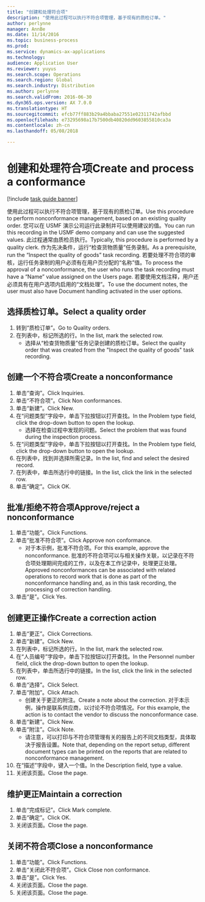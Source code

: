 ```yaml
---
title: "创建和处理符合项"
description: "使用此过程可以执行不符合项管理，基于现有的质检订单。"
author: perlynne
manager: AnnBe
ms.date: 11/14/2016
ms.topic: business-process
ms.prod: 
ms.service: dynamics-ax-applications
ms.technology: 
audience: Application User
ms.reviewer: yuyus
ms.search.scope: Operations
ms.search.region: Global
ms.search.industry: Distribution
ms.author: perlynne
ms.search.validFrom: 2016-06-30
ms.dyn365.ops.version: AX 7.0.0
ms.translationtype: HT
ms.sourcegitcommit: efcb77ff883b29a4bbaba27551e02311742afbbd
ms.openlocfilehash: e73295698a17b7500db40820dd9603855810ca3a
ms.contentlocale: zh-cn
ms.lasthandoff: 05/08/2018

---
```

# <a name="create-and-process-a-conformance"></a><span data-ttu-id="107fa-103">创建和处理符合项</span><span class="sxs-lookup"><span data-stu-id="107fa-103">Create and process a conformance</span></span>

[!include [task guide banner](../../includes/task-guide-banner.md)]

<span data-ttu-id="107fa-104">使用此过程可以执行不符合项管理，基于现有的质检订单。</span><span class="sxs-lookup"><span data-stu-id="107fa-104">Use this procedure to perform nonconformance management, based on an existing quality order.</span></span> <span data-ttu-id="107fa-105">您可以在 USMF 演示公司运行此录制并可以使用建议的值。</span><span class="sxs-lookup"><span data-stu-id="107fa-105">You can run this recording in the USMF demo company and can use the suggested values.</span></span> <span data-ttu-id="107fa-106">此过程通常由质检员执行。</span><span class="sxs-lookup"><span data-stu-id="107fa-106">Typically, this procedure is performed by a quality clerk.</span></span>  <span data-ttu-id="107fa-107">作为先决条件，运行“检查货物质量”任务录制。</span><span class="sxs-lookup"><span data-stu-id="107fa-107">As a prerequisite, run the “Inspect the quality of goods” task recording.</span></span> <span data-ttu-id="107fa-108">若要处理不符合项的审核，运行任务录制的用户必须有在用户页分配的“名称”值。</span><span class="sxs-lookup"><span data-stu-id="107fa-108">To process the approval of a nonconformance, the user who runs the task recording must have a “Name” value assigned on the Users page.</span></span> <span data-ttu-id="107fa-109">若要使用文档注释，用户还必须具有在用户选项内启用的“文档处理”。</span><span class="sxs-lookup"><span data-stu-id="107fa-109">To use the document notes, the user must also have Document handling activated in the user options.</span></span>


## <a name="select-a-quality-order"></a><span data-ttu-id="107fa-110">选择质检订单。</span><span class="sxs-lookup"><span data-stu-id="107fa-110">Select a quality order</span></span>
1. <span data-ttu-id="107fa-111">转到“质检订单”。</span><span class="sxs-lookup"><span data-stu-id="107fa-111">Go to Quality orders.</span></span>
2. <span data-ttu-id="107fa-112">在列表中，标记所选的行。</span><span class="sxs-lookup"><span data-stu-id="107fa-112">In the list, mark the selected row.</span></span>
    * <span data-ttu-id="107fa-113">选择从“检查货物质量”任务记录创建的质检订单。</span><span class="sxs-lookup"><span data-stu-id="107fa-113">Select the quality order that was created from the "Inspect the quality of goods" task recording.</span></span>  

## <a name="create-a-nonconformance"></a><span data-ttu-id="107fa-114">创建一个不符合项</span><span class="sxs-lookup"><span data-stu-id="107fa-114">Create a nonconformance</span></span>
1. <span data-ttu-id="107fa-115">单击“查询”。</span><span class="sxs-lookup"><span data-stu-id="107fa-115">Click Inquiries.</span></span>
2. <span data-ttu-id="107fa-116">单击“不符合项”。</span><span class="sxs-lookup"><span data-stu-id="107fa-116">Click Non conformances.</span></span>
3. <span data-ttu-id="107fa-117">单击“新建”。</span><span class="sxs-lookup"><span data-stu-id="107fa-117">Click New.</span></span>
4. <span data-ttu-id="107fa-118">在“问题类型”字段中，单击下拉按钮以打开查找。</span><span class="sxs-lookup"><span data-stu-id="107fa-118">In the Problem type field, click the drop-down button to open the lookup.</span></span>
    * <span data-ttu-id="107fa-119">选择在检查过程中发现的问题。</span><span class="sxs-lookup"><span data-stu-id="107fa-119">Select the problem that was found during the inspection process.</span></span>  
5. <span data-ttu-id="107fa-120">在“问题类型”字段中，单击下拉按钮以打开查找。</span><span class="sxs-lookup"><span data-stu-id="107fa-120">In the Problem type field, click the drop-down button to open the lookup.</span></span>
6. <span data-ttu-id="107fa-121">在列表中，找到并选择所需记录。</span><span class="sxs-lookup"><span data-stu-id="107fa-121">In the list, find and select the desired record.</span></span>
7. <span data-ttu-id="107fa-122">在列表中，单击所选行中的链接。</span><span class="sxs-lookup"><span data-stu-id="107fa-122">In the list, click the link in the selected row.</span></span>
8. <span data-ttu-id="107fa-123">单击“确定”。</span><span class="sxs-lookup"><span data-stu-id="107fa-123">Click OK.</span></span>

## <a name="approvereject-a-nonconformance"></a><span data-ttu-id="107fa-124">批准/拒绝不符合项</span><span class="sxs-lookup"><span data-stu-id="107fa-124">Approve/reject a nonconformance</span></span>
1. <span data-ttu-id="107fa-125">单击“功能”。</span><span class="sxs-lookup"><span data-stu-id="107fa-125">Click Functions.</span></span>
2. <span data-ttu-id="107fa-126">单击“批准不符合项”。</span><span class="sxs-lookup"><span data-stu-id="107fa-126">Click Approve non conformance.</span></span>
    * <span data-ttu-id="107fa-127">对于本示例，批准不符合项。</span><span class="sxs-lookup"><span data-stu-id="107fa-127">For this example, approve the nonconformance.</span></span> <span data-ttu-id="107fa-128">批准的不符合项可以与相关操作关联，以记录在不符合项处理期间完成的工作，以及在本工作记录中，处理更正处理。</span><span class="sxs-lookup"><span data-stu-id="107fa-128">Approved nonconformances can be associated with related operations to record work that is done as part of the nonconformance handling and, as in this task recording, the processing of correction handling.</span></span>  
3. <span data-ttu-id="107fa-129">单击“是”。</span><span class="sxs-lookup"><span data-stu-id="107fa-129">Click Yes.</span></span>

## <a name="create-a-correction-action"></a><span data-ttu-id="107fa-130">创建更正操作</span><span class="sxs-lookup"><span data-stu-id="107fa-130">Create a correction action</span></span>
1. <span data-ttu-id="107fa-131">单击“更正”。</span><span class="sxs-lookup"><span data-stu-id="107fa-131">Click Corrections.</span></span>
2. <span data-ttu-id="107fa-132">单击“新建”。</span><span class="sxs-lookup"><span data-stu-id="107fa-132">Click New.</span></span>
3. <span data-ttu-id="107fa-133">在列表中，标记所选的行。</span><span class="sxs-lookup"><span data-stu-id="107fa-133">In the list, mark the selected row.</span></span>
4. <span data-ttu-id="107fa-134">在“人员编号”字段中，单击下拉按钮以打开查找。</span><span class="sxs-lookup"><span data-stu-id="107fa-134">In the Personnel number field, click the drop-down button to open the lookup.</span></span>
5. <span data-ttu-id="107fa-135">在列表中，单击所选行中的链接。</span><span class="sxs-lookup"><span data-stu-id="107fa-135">In the list, click the link in the selected row.</span></span>
6. <span data-ttu-id="107fa-136">单击“选择”。</span><span class="sxs-lookup"><span data-stu-id="107fa-136">Click Select.</span></span>
7. <span data-ttu-id="107fa-137">单击“附加”。</span><span class="sxs-lookup"><span data-stu-id="107fa-137">Click Attach.</span></span>
    * <span data-ttu-id="107fa-138">创建关于更正的附注。</span><span class="sxs-lookup"><span data-stu-id="107fa-138">Create a note about the correction.</span></span> <span data-ttu-id="107fa-139">对于本示例，操作是联系供应商，以讨论不符合项情况。</span><span class="sxs-lookup"><span data-stu-id="107fa-139">For this example, the action is to contact the vendor to discuss the nonconformance case.</span></span>  
8. <span data-ttu-id="107fa-140">单击“新建”。</span><span class="sxs-lookup"><span data-stu-id="107fa-140">Click New.</span></span>
9. <span data-ttu-id="107fa-141">单击“附注”。</span><span class="sxs-lookup"><span data-stu-id="107fa-141">Click Note.</span></span>
    * <span data-ttu-id="107fa-142">请注意，可以打印与不符合项管理有关的报告上的不同文档类型，具体取决于报告设置。</span><span class="sxs-lookup"><span data-stu-id="107fa-142">Note that, depending on the report setup, different document types can be printed on the reports that are related to nonconformance management.</span></span>  
10. <span data-ttu-id="107fa-143">在“描述”字段中，键入一个值。</span><span class="sxs-lookup"><span data-stu-id="107fa-143">In the Description field, type a value.</span></span>
11. <span data-ttu-id="107fa-144">关闭该页面。</span><span class="sxs-lookup"><span data-stu-id="107fa-144">Close the page.</span></span>

## <a name="maintain-a-correction"></a><span data-ttu-id="107fa-145">维护更正</span><span class="sxs-lookup"><span data-stu-id="107fa-145">Maintain a correction</span></span>
1. <span data-ttu-id="107fa-146">单击“完成标记”。</span><span class="sxs-lookup"><span data-stu-id="107fa-146">Click Mark complete.</span></span>
2. <span data-ttu-id="107fa-147">单击“确定”。</span><span class="sxs-lookup"><span data-stu-id="107fa-147">Click OK.</span></span>
3. <span data-ttu-id="107fa-148">关闭该页面。</span><span class="sxs-lookup"><span data-stu-id="107fa-148">Close the page.</span></span>

## <a name="close-a-nonconformance"></a><span data-ttu-id="107fa-149">关闭不符合项</span><span class="sxs-lookup"><span data-stu-id="107fa-149">Close a nonconformance</span></span>
1. <span data-ttu-id="107fa-150">单击“功能”。</span><span class="sxs-lookup"><span data-stu-id="107fa-150">Click Functions.</span></span>
2. <span data-ttu-id="107fa-151">单击“关闭此不符合项”。</span><span class="sxs-lookup"><span data-stu-id="107fa-151">Click Close non conformance.</span></span>
3. <span data-ttu-id="107fa-152">单击“是”。</span><span class="sxs-lookup"><span data-stu-id="107fa-152">Click Yes.</span></span>
4. <span data-ttu-id="107fa-153">关闭该页面。</span><span class="sxs-lookup"><span data-stu-id="107fa-153">Close the page.</span></span>
5. <span data-ttu-id="107fa-154">关闭该页面。</span><span class="sxs-lookup"><span data-stu-id="107fa-154">Close the page.</span></span>

